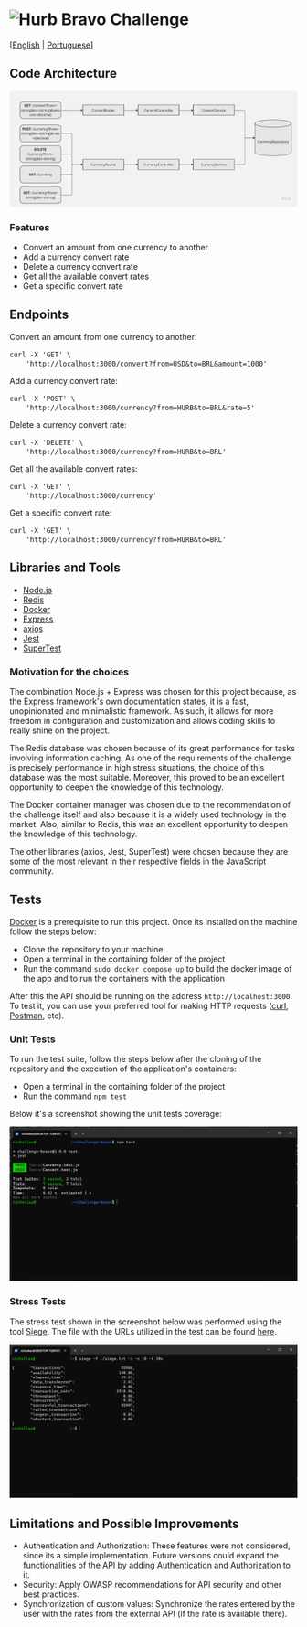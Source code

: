 # <img src="https://avatars1.githubusercontent.com/u/7063040?v=4&s=200.jpg" alt="Hurb" width="24" /> Bravo Challenge

[[English](README.md) | [Portuguese](README.pt.md)]

## Code Architecture

<p align="center">
    <img src="README_assets/app-architecture.jpg" alt="Code Architecture" />
</p>

### Features

- Convert an amount from one currency to another
- Add a currency convert rate
- Delete a currency convert rate
- Get all the available convert rates
- Get a specific convert rate

## Endpoints

Convert an amount from one currency to another:
<pre><code>curl -X 'GET' \
    'http://localhost:3000/convert?from=USD&to=BRL&amount=1000'
</code></pre>

Add a currency convert rate:
<pre><code>curl -X 'POST' \
    'http://localhost:3000/currency?from=HURB&to=BRL&rate=5'
</code></pre>

Delete a currency convert rate:
<pre><code>curl -X 'DELETE' \
    'http://localhost:3000/currency?from=HURB&to=BRL'
</code></pre>

Get all the available convert rates:
<pre><code>curl -X 'GET' \
    'http://localhost:3000/currency'
</code></pre>

Get a specific convert rate:
<pre><code>curl -X 'GET' \
    'http://localhost:3000/currency?from=HURB&to=BRL'
</code></pre>

## Libraries and Tools

- [Node.js](https://nodejs.org/en/)
- [Redis](https://redis.io/)
- [Docker](https://www.docker.com/)
- [Express](https://expressjs.com/)
- [axios](https://www.npmjs.com/package/axios)
- [Jest](https://jestjs.io/)
- [SuperTest](https://www.npmjs.com/package/supertest)

### Motivation for the choices

The combination Node.js + Express was chosen for this project because, as the Express framework's own documentation states, it is a fast, unopinionated and minimalistic framework. As such, it allows for more freedom in configuration and customization and allows coding skills to really shine on the project.

The Redis database was chosen because of its great performance for tasks involving information caching. As one of the requirements of the challenge is precisely performance in high stress situations, the choice of this database was the most suitable. Moreover, this proved to be an excellent opportunity to deepen the knowledge of this technology.

The Docker container manager was chosen due to the recommendation of the challenge itself and also because it is a widely used technology in the market. Also, similar to Redis, this was an excellent opportunity to deepen the knowledge of this technology.

The other libraries (axios, Jest, SuperTest) were chosen because they are some of the most relevant in their respective fields in the JavaScript community.

## Tests

[Docker](https://www.docker.com/) is a prerequisite to run this project. Once its installed on the machine follow the steps below:

- Clone the repository to your machine
- Open a terminal in the containing folder of the project
- Run the command `sudo docker compose up` to build the docker image of the app and to run the containers with the application

After this the API should be running on the address `http://localhost:3000`. To test it, you can use your preferred tool for making HTTP requests ([curl](https://curl.se/), [Postman](https://www.postman.com/), etc).

### Unit Tests

To run the test suite, follow the steps below after the cloning of the repository and the execution of the application's containers:

- Open a terminal in the containing folder of the project
- Run the command `npm test`

Below it's a screenshot showing the unit tests coverage:
<p align="center">
    <img src="README_assets/tests.png" alt="Unit Tests Coverage" />
</p>

### Stress Tests

The stress test shown in the screenshot below was performed using the tool [Siege](https://www.joedog.org/siege-home/). The file with the URLs utilized in the test can be found <a href="README_assets/siege.txt">here</a>.
<p align="center">
    <img src="README_assets/siege.png" alt="Stress Test" />
</p>


## Limitations and Possible Improvements

- Authentication and Authorization: These features were not considered, since its a simple implementation. Future versions could expand the functionalities of the API by adding Authentication and Authorization to it.
- Security: Apply OWASP recommendations for API security and other best practices.
- Synchronization of custom values: Synchronize the rates entered by the user with the rates from the external API (if the rate is available there).